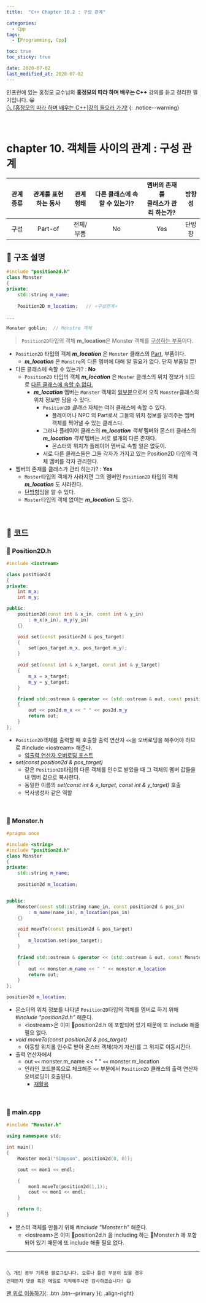 ```yaml
---
title:  "C++ Chapter 10.2 : 구성 관계" 

categories:
  - Cpp
tags:
  - [Programming, Cpp]

toc: true
toc_sticky: true

date: 2020-07-02
last_modified_at: 2020-07-02
---
```


인프런에 있는 홍정모 교수님의 **홍정모의 따라 하며 배우는 C++** 강의를 듣고 정리한 필기입니다. 😀    
[🌜 [홍정모의 따라 하며 배우는 C++]강의 들으러 가기!](https://www.inflearn.com/course/following-c-plus)
{: .notice--warning}

<br>

# chapter 10. 객체들 사이의 관계 : 구성 관계

|관계 종류|관계를 표현하는 동사|관계 형태|다른 클래스에 속할 수 있는가?|멤버의 존재를 <br> 클래스가 관리 하는가?|방향성|
|:---:|:---:|:---:|:---:|:---:|:---:|
|구성|Part-of|전체/부품|No|Yes|단방향|

## 🔔 구조 설명

```cpp
#include "position2d.h"
class Monster
{
private:
	std::string m_name;
	
	Position2D m_location;   // ⭐구성관계⭐ 

...

Monster goblin;  // Monstre 객체
```

> `Position2D`타입의 객체 **m_location**은 Monster 객체를 <u>구성하는 부품</u>이다.

- `Position2D` 타입의 객체 ***m_location*** 은 `Monster` 클래스의 <u>Part</u>, 부품이다.
  - ***m_location*** 은 `Monstre`의 다른 멤버에 대해 알 필요가 없다. 단지 부품일 뿐!
- 다른 클래스에 속할 수 있는가? : **No**
  - `Position2D` 타입의 객체 ***m_location*** 은 `Moster` 클래스의 위치 정보가 되므로 <u>다른 클래스에 속할 수 없다.</u>
    - ***m_location*** 멤버는 `Monster` 객체의 <u>일부분</u>으로서 오직 `Monster`클래스의 위치 정보만 담을 수 있다.
      - `Position2D` *클래스* 자체는 여러 클래스에 속할 수 있다.
        - 플레이어나 NPC 의 Part로서 그들의 위치 정보를 알려주는 멤버 객체를 찍어낼 수 있는 클래스다.
      - 그러나 플레이어 클래스의 ***m_location*** *객체* 멤버와 몬스터 클래스의 ***m_location*** *객체* 멤버는 서로 별개의 다른 존재다.
        - 몬스터의 위치가 플레이어 멤버로 속할 일은 없듯이.
      - 서로 다른 클래스들은 그들 각자가 가지고 있는 Position2D 타입의 객체 멤버를 각자 관리한다.
- 멤버의 존재를 클래스가 관리 하는가?  : **Yes**
  - `Moster`타입의 객체가 사라지면 그의 멤버인 `Position2D` 타입의 객체 ***m_location*** 도 사라진다.
  - <u>단방향</u>임을 알 수 있다.
  - `Moster`타입의 객체 없이는 ***m_location*** 도 없다. 
    

<br>

## 🔔 코드 

### 📜 Position2D.h

```cpp
#include <iostream>

class position2d
{
private:
	int m_x;
	int m_y;

public:
	position2d(const int & x_in, const int & y_in)
		: m_x(x_in), m_y(y_in)
	{}

	void set(const position2d & pos_target)
	{
		set(pos_target.m_x, pos_target.m_y);
	}

	void set(const int & x_target, const int & y_target)
	{
		m_x = x_target;
		m_y = y_target;
	}

	friend std::ostream & operator << (std::ostream & out, const position2d & pos2d)
	{
		out << pos2d.m_x << " " << pos2d.m_y 
		return out;
	}
};
```

- `Position2D`객체를 출력할 때 호출할 출력 연산자 `<<`을 오버로딩을 해주어야 하므로 #include \<iostream> 해준다.
  - [입출력 연산자 오버로딩 포스트](https://ansohxxn.github.io/cpp/chapter9-3/)
- *set(const position2d & pos_target)*
  - 같은 `Position2D`타입의 다른 객체를 인수로 받았을 때 그 객체의 멤버 값들을 내 멤버 값으로 복사한다.
  - 동일한 이름의 *set(const int & x_target, const int & y_target)* 호출
  - 복사생성자 같은 역할

<br>

### 📜 Monster.h

```cpp
#pragma once

#include <string>
#include "position2d.h"
class Monster
{
private:
	std::string m_name;
	
	position2d m_location;


public: 
	Monster(const std::string name_in, const position2d & pos_in)
		: m_name(name_in), m_location(pos_in)
	{}

	void moveTo(const position2d & pos_target)
	{
		m_location.set(pos_target);
	}

	friend std::ostream & operator << (std::ostream & out, const Monster & monster)
	{
		out << monster.m_name << " " << monster.m_location 
		return out;
	}
};
```

```cpp
position2d m_location;
```

- 몬스터의 위치 정보를 나타낼 `Position2D`타입의 객체를 멤버로 하기 위해 *#include "position2d.h"* 해준다. 
  - \<iostream>은 이미 📜position2d.h 에 포함되어 있기 때문에 또 include 해줄 필요 없다. 
- *void moveTo(const position2d & pos_target)*
  - 이동할 위치롤 인수로 받아 몬스터 객체(자기 자신)를 그 위치로 이동시킨다.
- 출력 연산자에서
  - out `<<` monster.m_name << " " `<<` monster.m_location 
  - 인라인 코드블록으로 체크해준 `<<` 부분에서 `Position2D` 클래스의 출력 연산자 오버로딩이 호출된다.
    - <u>재활용</u>


<br>

### 📜 main.cpp

```cpp
#include "Monster.h"

using namespace std;

int main()
{
	Monster mon1("Simpson", position2d(0, 0));

	cout << mon1 << endl; 

	{
		mon1.moveTo(position2d(1,1));
		cout << mon1 << endl; 
	}

	return 0; 
}
```

- 몬스터 객체를 만들기 위해 *#include "Monster.h*" 해준다.
  - \<iostream>은 이미 📜position2d.h 을 including 하는 📜Monster.h 에 포함되어 있기 때문에 또 include 해줄 필요 없다. 

***
<br>

    🌜 개인 공부 기록용 블로그입니다. 오류나 틀린 부분이 있을 경우 
    언제든지 댓글 혹은 메일로 지적해주시면 감사하겠습니다! 😄

[맨 위로 이동하기](#){: .btn .btn--primary }{: .align-right}

<br>